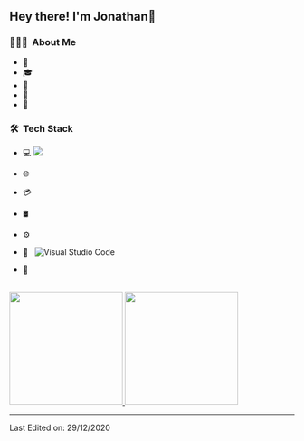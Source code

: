 <h2> Hey there! I'm Jonathan👋</h2>

<h3> 👨🏻‍💻 &nbsp;About Me </h3>

- 🤔 &nbsp; 
- 🎓 &nbsp; 
- 💼 &nbsp; 
- 💭 &nbsp; 
- 🍭 &nbsp; 

<h3> 🛠 &nbsp;Tech Stack</h3>

- 💻  <img src="https://img.shields.io/badge/python%20-%2314354C.svg?&style=for-the-badge&logo=python&logoColor=white"/>
- 🌐 

- 💳 
- 🛢 &nbsp;
  
 
- ⚙️ 
- 🔧 &nbsp;
 ![Visual Studio Code](https://img.shields.io/badge/-VsCode-2C2C32?style=flat-square&logo=visual-studio-code&logoColor=0078D7) 
- 🎨 &nbsp;
 


<br/>

<a href="https://github.com/jonaalc1">
  <img height="200em" src="https://github-readme-stats.vercel.app/api?username=jonaalc1&theme=buefy&show_icons=true" />
  <img height="200em" src="https://github-readme-stats.vercel.app/api/top-langs/?username=jonaalc1&theme=buefy&layout=compact" />
</a>

<br/>




</p>

------


Last Edited on: 29/12/2020
